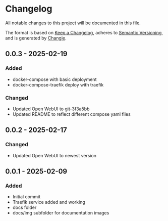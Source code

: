 # Changelog
All notable changes to this project will be documented in this file.

The format is based on [Keep a Changelog](https://keepachangelog.com/en/1.0.0/),
adheres to [Semantic Versioning](https://semver.org/spec/v2.0.0.html),
and is generated by [Changie](https://github.com/miniscruff/changie).


## 0.0.3 - 2025-02-19
### Added
* docker-compose with basic deployment
* docker-compose-traefik deploy with traefik
### Changed
* Updated Open WebUI to git-3f3a5bb
* Updated README to reflect different compose yaml files

## 0.0.2 - 2025-02-17
### Changed
* Updated Open WebUI to newest version

## 0.0.1 - 2025-02-09
### Added
* Initial commit
* Traefik service added and working
* docs folder
* docs/img subfolder for documentation images
